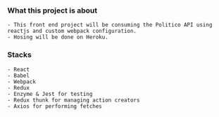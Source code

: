 ### What this project is about

    - This front end project will be consuming the Politico API using reactjs and custom webpack configuration.
    - Hosing will be done on Heroku.


### Stacks
    - React
    - Babel
    - Webpack
    - Redux
    - Enzyme & Jest for testing
    - Redux thunk for managing action creators
    - Axios for performing fetches